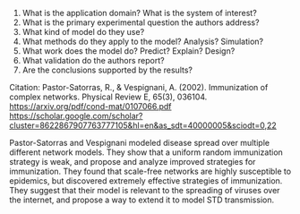 1) What is the application domain?  What is the system of interest?
2) What is the primary experimental question the authors address?
3) What kind of model do they use?
4) What methods do they apply to the model?   Analysis?  Simulation?
5) What work does the model do?  Predict?  Explain?  Design?
6) What validation do the authors report?
7) Are the conclusions supported by the results?


Citation:
Pastor-Satorras, R., & Vespignani, A. (2002). Immunization of complex networks. Physical Review E, 65(3), 036104.
https://arxiv.org/pdf/cond-mat/0107066.pdf
https://scholar.google.com/scholar?cluster=8622867907763777105&hl=en&as_sdt=40000005&sciodt=0,22

Pastor-Satorras and Vespignani modeled disease spread over multiple different network models. They show that a uniform random immunization strategy is weak, and propose and analyze improved strategies for immunization. They found that scale-free networks are highly susceptible to epidemics, but discovered extremely effective strategies of immunization. They suggest that their model is relevant to the spreading of viruses over the internet, and propose a way to extend it to model STD transmission.
